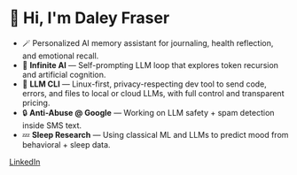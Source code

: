 # 👋 Hi, I'm Daley Fraser

- 🪄 Personalized AI memory assistant for journaling, health reflection, and emotional recall.
- 🔁 **Infinite AI** — Self-prompting LLM loop that explores token recursion and artificial cognition.
- 🧰 **LLM CLI** — Linux-first, privacy-respecting dev tool to send code, errors, and files to local or cloud LLMs, with full control and transparent pricing.
- 🔒 **Anti-Abuse @ Google** — Working on LLM safety + spam detection inside SMS text.
- 💤 **Sleep Research** — Using classical ML and LLMs to predict mood from behavioral + sleep data.

[LinkedIn](https://linkedin.com/in/daley-fraser) 
